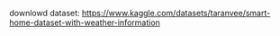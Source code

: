 downlowd dataset:
https://www.kaggle.com/datasets/taranvee/smart-home-dataset-with-weather-information
